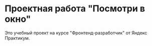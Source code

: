 # Проектная работа "Посмотри в окно"

Это учебный проект на курсе "Фронтенд-разработчик" от Яндекс Практикум.